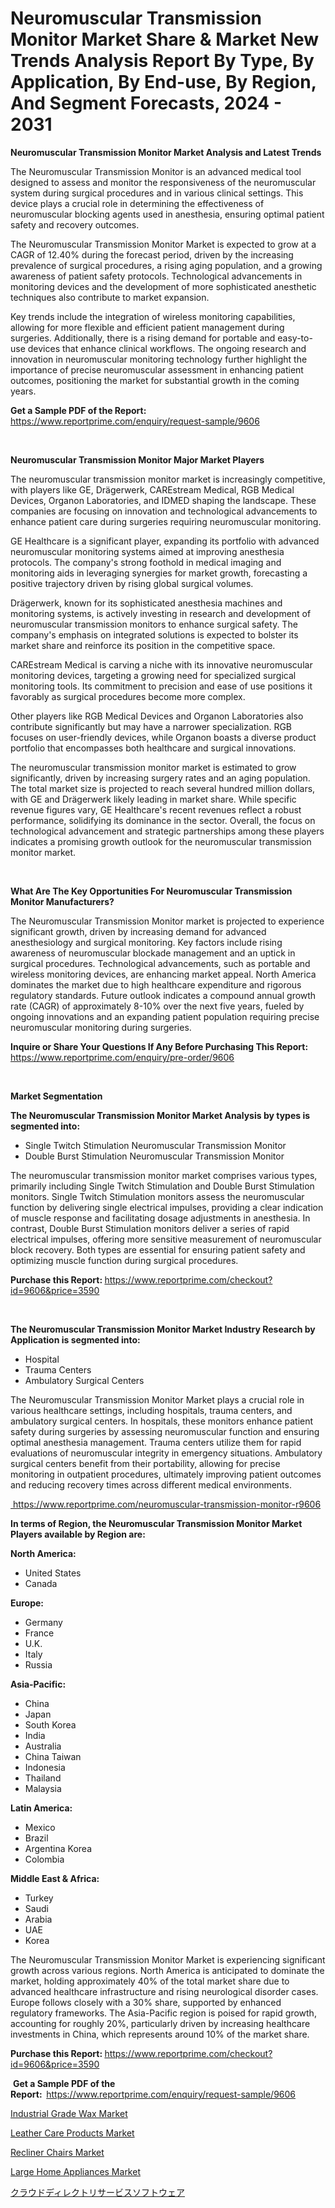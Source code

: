 <p><h1>Neuromuscular Transmission Monitor Market Share & Market New Trends Analysis Report By Type, By Application, By End-use, By Region, And Segment Forecasts, 2024 - 2031</h1></p><p><strong>Neuromuscular Transmission Monitor Market Analysis and Latest Trends</strong></p>
<p><p>The Neuromuscular Transmission Monitor is an advanced medical tool designed to assess and monitor the responsiveness of the neuromuscular system during surgical procedures and in various clinical settings. This device plays a crucial role in determining the effectiveness of neuromuscular blocking agents used in anesthesia, ensuring optimal patient safety and recovery outcomes.</p><p>The Neuromuscular Transmission Monitor Market is expected to grow at a CAGR of 12.40% during the forecast period, driven by the increasing prevalence of surgical procedures, a rising aging population, and a growing awareness of patient safety protocols. Technological advancements in monitoring devices and the development of more sophisticated anesthetic techniques also contribute to market expansion. </p><p>Key trends include the integration of wireless monitoring capabilities, allowing for more flexible and efficient patient management during surgeries. Additionally, there is a rising demand for portable and easy-to-use devices that enhance clinical workflows. The ongoing research and innovation in neuromuscular monitoring technology further highlight the importance of precise neuromuscular assessment in enhancing patient outcomes, positioning the market for substantial growth in the coming years.</p></p>
<p><strong>Get a Sample PDF of the Report:&nbsp;</strong> <a href="https://www.reportprime.com/enquiry/request-sample/9606">https://www.reportprime.com/enquiry/request-sample/9606</a></p>
<p>&nbsp;</p>
<p><strong>Neuromuscular Transmission Monitor Major Market Players</strong></p>
<p><p>The neuromuscular transmission monitor market is increasingly competitive, with players like GE, Drägerwerk, CAREstream Medical, RGB Medical Devices, Organon Laboratories, and IDMED shaping the landscape. These companies are focusing on innovation and technological advancements to enhance patient care during surgeries requiring neuromuscular monitoring.</p><p>GE Healthcare is a significant player, expanding its portfolio with advanced neuromuscular monitoring systems aimed at improving anesthesia protocols. The company's strong foothold in medical imaging and monitoring aids in leveraging synergies for market growth, forecasting a positive trajectory driven by rising global surgical volumes.</p><p>Drägerwerk, known for its sophisticated anesthesia machines and monitoring systems, is actively investing in research and development of neuromuscular transmission monitors to enhance surgical safety. The company's emphasis on integrated solutions is expected to bolster its market share and reinforce its position in the competitive space.</p><p>CAREstream Medical is carving a niche with its innovative neuromuscular monitoring devices, targeting a growing need for specialized surgical monitoring tools. Its commitment to precision and ease of use positions it favorably as surgical procedures become more complex.</p><p>Other players like RGB Medical Devices and Organon Laboratories also contribute significantly but may have a narrower specialization. RGB focuses on user-friendly devices, while Organon boasts a diverse product portfolio that encompasses both healthcare and surgical innovations.</p><p>The neuromuscular transmission monitor market is estimated to grow significantly, driven by increasing surgery rates and an aging population. The total market size is projected to reach several hundred million dollars, with GE and Drägerwerk likely leading in market share. While specific revenue figures vary, GE Healthcare's recent revenues reflect a robust performance, solidifying its dominance in the sector. Overall, the focus on technological advancement and strategic partnerships among these players indicates a promising growth outlook for the neuromuscular transmission monitor market.</p></p>
<p>&nbsp;</p>
<p><strong>What Are The Key Opportunities For Neuromuscular Transmission Monitor Manufacturers?</strong></p>
<p><p>The Neuromuscular Transmission Monitor market is projected to experience significant growth, driven by increasing demand for advanced anesthesiology and surgical monitoring. Key factors include rising awareness of neuromuscular blockade management and an uptick in surgical procedures. Technological advancements, such as portable and wireless monitoring devices, are enhancing market appeal. North America dominates the market due to high healthcare expenditure and rigorous regulatory standards. Future outlook indicates a compound annual growth rate (CAGR) of approximately 8-10% over the next five years, fueled by ongoing innovations and an expanding patient population requiring precise neuromuscular monitoring during surgeries.</p></p>
<p><strong>Inquire or Share Your Questions If Any Before Purchasing This Report:</strong> <a href="https://www.reportprime.com/enquiry/pre-order/9606">https://www.reportprime.com/enquiry/pre-order/9606</a></p>
<p>&nbsp;</p>
<p><strong>Market Segmentation</strong></p>
<p><strong>The Neuromuscular Transmission Monitor Market Analysis by types is segmented into:</strong></p>
<p><ul><li>Single Twitch Stimulation Neuromuscular Transmission Monitor</li><li>Double Burst Stimulation Neuromuscular Transmission Monitor</li></ul></p>
<p><p>The neuromuscular transmission monitor market comprises various types, primarily including Single Twitch Stimulation and Double Burst Stimulation monitors. Single Twitch Stimulation monitors assess the neuromuscular function by delivering single electrical impulses, providing a clear indication of muscle response and facilitating dosage adjustments in anesthesia. In contrast, Double Burst Stimulation monitors deliver a series of rapid electrical impulses, offering more sensitive measurement of neuromuscular block recovery. Both types are essential for ensuring patient safety and optimizing muscle function during surgical procedures.</p></p>
<p><strong>Purchase this Report:&nbsp;</strong><a href="https://www.reportprime.com/checkout?id=9606&price=3590">https://www.reportprime.com/checkout?id=9606&price=3590</a></p>
<p>&nbsp;</p>
<p><strong>The Neuromuscular Transmission Monitor Market Industry Research by Application is segmented into:</strong></p>
<p><ul><li>Hospital</li><li>Trauma Centers</li><li>Ambulatory Surgical Centers</li></ul></p>
<p><p>The Neuromuscular Transmission Monitor Market plays a crucial role in various healthcare settings, including hospitals, trauma centers, and ambulatory surgical centers. In hospitals, these monitors enhance patient safety during surgeries by assessing neuromuscular function and ensuring optimal anesthesia management. Trauma centers utilize them for rapid evaluations of neuromuscular integrity in emergency situations. Ambulatory surgical centers benefit from their portability, allowing for precise monitoring in outpatient procedures, ultimately improving patient outcomes and reducing recovery times across different medical environments.</p></p>
<p><a href="https://www.reportprime.com/neuromuscular-transmission-monitor-r9606">&nbsp;https://www.reportprime.com/neuromuscular-transmission-monitor-r9606</a></p>
<p><strong>In terms of Region, the Neuromuscular Transmission Monitor Market Players available by Region are:</strong></p>
<p>
    <p> <strong> North America: </strong>
        <ul>
            <li>United States</li>
            <li>Canada</li>
        </ul>
        </p> 
    <p> <strong> Europe: </strong>
        <ul>
            <li>Germany</li>
            <li>France</li>
            <li>U.K.</li>
            <li>Italy</li>
            <li>Russia</li>
        </ul>
        </p> 
    <p> <strong> Asia-Pacific: </strong>
        <ul>
            <li>China</li>
            <li>Japan</li>
            <li>South Korea</li>
            <li>India</li>
            <li>Australia</li>
            <li>China Taiwan</li>
            <li>Indonesia</li>
            <li>Thailand</li>
            <li>Malaysia</li>
        </ul>
        </p> 
    <p> <strong> Latin America: </strong>
        <ul>
            <li>Mexico</li>
            <li>Brazil</li>
            <li>Argentina Korea</li>
            <li>Colombia</li>
        </ul>
        </p> 
    <p> <strong> Middle East & Africa: </strong>
        <ul>
            <li>Turkey</li>
            <li>Saudi</li>
            <li>Arabia</li>
            <li>UAE</li>
            <li>Korea</li>
        </ul>
    </p>
    </p>
<p><p>The Neuromuscular Transmission Monitor Market is experiencing significant growth across various regions. North America is anticipated to dominate the market, holding approximately 40% of the total market share due to advanced healthcare infrastructure and rising neurological disorder cases. Europe follows closely with a 30% share, supported by enhanced regulatory frameworks. The Asia-Pacific region is poised for rapid growth, accounting for roughly 20%, particularly driven by increasing healthcare investments in China, which represents around 10% of the market share.</p></p>
<p><strong>Purchase this Report: </strong><a href="https://www.reportprime.com/checkout?id=9606&price=3590">https://www.reportprime.com/checkout?id=9606&price=3590</a></p>
<p>&nbsp;<strong>Get a Sample PDF of the Report:&nbsp;&nbsp;</strong><a href="https://www.reportprime.com/enquiry/request-sample/9606">https://www.reportprime.com/enquiry/request-sample/9606</a></p>
<p><strong></strong></p>
<p><p><a href="https://medium.com/@candicecromwelld63/the-industrial-grade-wax-industry-analysis-report-offers-a-comprehensive-and-current-examination-620373518bef">Industrial Grade Wax Market</a></p><p><a href="https://www.linkedin.com/pulse/how-leather-care-products-market-evolve-growth-analysis-r5uec?trackingId=z%2FY4BFC8Q5u80ZZGmIqGvw%3D%3D">Leather Care Products Market</a></p><p><a href="https://www.linkedin.com/pulse/charting-future-comprehensive-analysis-global-recliner-93zgc?trackingId=Bj9ec6ssQy6dhM5XRI7h7A%3D%3D">Recliner Chairs Market</a></p><p><a href="https://issuu.com/reportprime-2/docs/large-home-appliances-market-size-2_4c2a3cdf0fd9ac">Large Home Appliances Market</a></p><p><a href="https://williamkable67.medium.com/%E3%82%AF%E3%83%A9%E3%82%A6%E3%83%89%E3%83%87%E3%82%A3%E3%83%AC%E3%82%AF%E3%83%88%E3%83%AA%E3%82%B5%E3%83%BC%E3%83%93%E3%82%B9%E3%82%BD%E3%83%95%E3%83%88%E3%82%A6%E3%82%A7%E3%82%A2%E5%B8%82%E5%A0%B4%E3%81%AE%E5%8B%95%E5%90%91-%E3%82%AF%E3%83%A9%E3%82%A6%E3%83%89%E3%83%87%E3%82%A3%E3%83%AC%E3%82%AF%E3%83%88%E3%83%AA%E3%82%B5%E3%83%BC%E3%83%93%E3%82%B9%E3%82%BD%E3%83%95%E3%83%88%E3%82%A6%E3%82%A7%E3%82%A2%E5%B8%82%E5%A0%B4%E3%81%AE%E6%B4%9E%E5%AF%9F%E3%81%A8%E4%BA%88%E6%B8%AC%E5%88%86%E6%9E%90%E3%81%AB%E7%84%A6%E7%82%B9%E3%82%92%E5%BD%93%E3%81%A6%E3%81%A6-2024%E5%B9%B4-2031%E5%B9%B4-7bf651ac32d9?postPublishedType=initial">クラウドディレクトリサービスソフトウェア</a></p></p>
